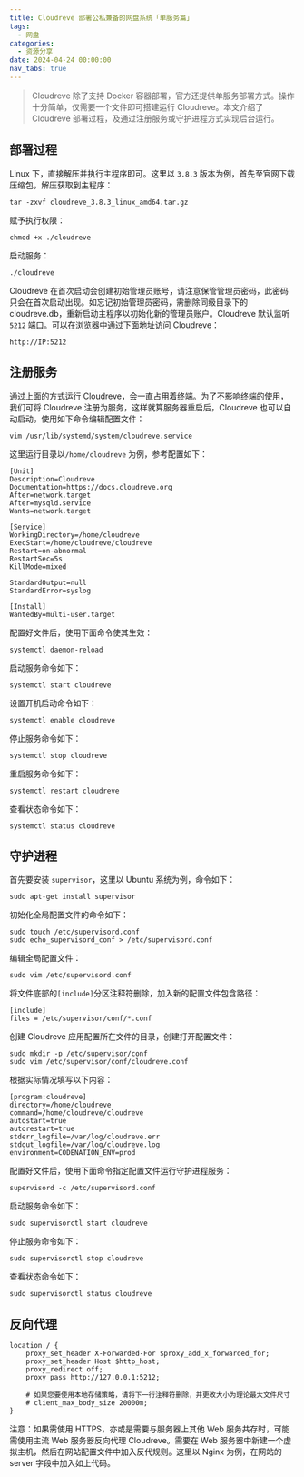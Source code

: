 ```yaml
---
title: Cloudreve 部署公私兼备的网盘系统「单服务篇」
tags:
  - 网盘
categories:
  - 资源分享
date: 2024-04-24 00:00:00
nav_tabs: true
---
```


> Cloudreve 除了支持 Docker 容器部署，官方还提供单服务部署方式。操作十分简单，仅需要一个文件即可搭建运行 Cloudreve。本文介绍了 Cloudreve 部署过程，及通过注册服务或守护进程方式实现后台运行。

<!-- more -->

## 部署过程

Linux 下，直接解压并执行主程序即可。这里以 `3.8.3` 版本为例，首先至官网下载压缩包，解压获取到主程序：

```
tar -zxvf cloudreve_3.8.3_linux_amd64.tar.gz
```

赋予执行权限：

```
chmod +x ./cloudreve
```

启动服务：

```
./cloudreve
```

Cloudreve 在首次启动会创建初始管理员账号，请注意保管管理员密码，此密码只会在首次启动出现。如忘记初始管理员密码，需删除同级目录下的 cloudreve.db，重新启动主程序以初始化新的管理员账户。Cloudreve 默认监听 `5212` 端口。可以在浏览器中通过下面地址访问 Cloudreve：

```
http://IP:5212
```

## 注册服务

通过上面的方式运行 Cloudreve，会一直占用着终端。为了不影响终端的使用，我们可将 Cloudreve 注册为服务，这样就算服务器重启后，Cloudreve 也可以自动启动。使用如下命令编辑配置文件：

```
vim /usr/lib/systemd/system/cloudreve.service
```

这里运行目录以`/home/cloudreve` 为例，参考配置如下：

```
[Unit]
Description=Cloudreve
Documentation=https://docs.cloudreve.org
After=network.target
After=mysqld.service
Wants=network.target

[Service]
WorkingDirectory=/home/cloudreve
ExecStart=/home/cloudreve/cloudreve
Restart=on-abnormal
RestartSec=5s
KillMode=mixed

StandardOutput=null
StandardError=syslog

[Install]
WantedBy=multi-user.target
```

配置好文件后，使用下面命令使其生效：

```
systemctl daemon-reload
```

启动服务命令如下：

```
systemctl start cloudreve
```

设置开机启动命令如下：

```
systemctl enable cloudreve
```

停止服务命令如下：

```
systemctl stop cloudreve
```

重启服务命令如下：

```
systemctl restart cloudreve
```

查看状态命令如下：

```
systemctl status cloudreve
```

## 守护进程

首先要安装 `supervisor`，这里以 Ubuntu 系统为例，命令如下：

```
sudo apt-get install supervisor
```

初始化全局配置文件的命令如下：

```
sudo touch /etc/supervisord.conf
sudo echo_supervisord_conf > /etc/supervisord.conf
```

编辑全局配置文件：

```
sudo vim /etc/supervisord.conf
```

将文件底部的`[include]`分区注释符删除，加入新的配置文件包含路径：

```
[include]
files = /etc/supervisor/conf/*.conf
```

创建 Cloudreve 应用配置所在文件的目录，创建打开配置文件：

```
sudo mkdir -p /etc/supervisor/conf
sudo vim /etc/supervisor/conf/cloudreve.conf
```

根据实际情况填写以下内容：

```
[program:cloudreve]
directory=/home/cloudreve
command=/home/cloudreve/cloudreve
autostart=true
autorestart=true
stderr_logfile=/var/log/cloudreve.err
stdout_logfile=/var/log/cloudreve.log
environment=CODENATION_ENV=prod
```

配置好文件后，使用下面命令指定配置文件运行守护进程服务：

```
supervisord -c /etc/supervisord.conf
```

启动服务命令如下：

```
sudo supervisorctl start cloudreve
```

停止服务命令如下：

```
sudo supervisorctl stop cloudreve
```

查看状态命令如下：

```
sudo supervisorctl status cloudreve
```

## 反向代理

```
location / {
    proxy_set_header X-Forwarded-For $proxy_add_x_forwarded_for;
    proxy_set_header Host $http_host;
    proxy_redirect off;
    proxy_pass http://127.0.0.1:5212;

    # 如果您要使用本地存储策略，请将下一行注释符删除，并更改大小为理论最大文件尺寸
    # client_max_body_size 20000m;
}
```

注意：如果需使用 HTTPS，亦或是需要与服务器上其他 Web 服务共存时，可能需使用主流 Web 服务器反向代理 Cloudreve。需要在 Web 服务器中新建一个虚拟主机，然后在网站配置文件中加入反代规则。这里以 Nginx 为例，在网站的 server 字段中加入如上代码。